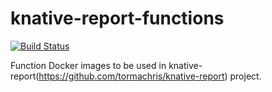 # knative-report-functions

[![Build Status](https://travis-ci.com/tormachris/knative-report-functions.svg?branch=master)](https://travis-ci.com/tormachris/knative-report-functions)

Function Docker images to be used in knative-report(https://github.com/tormachris/knative-report) project.
